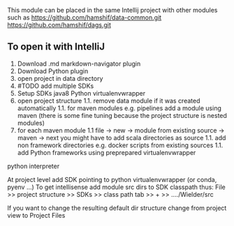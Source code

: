 This module can be placed in the same Intellij project with other modules
such as 
https://github.com/hamshif/data-common.git
https://github.com/hamshif/dags.git

To open it with IntelliJ
--

1. Download .md markdown-navigator plugin
1. Download Python plugin
1. open project in data directory
1. #TODO add multiple SDKs
1. Setup SDKs java8 Python virtualenvwrapper
1. open project structure
1.1. remove data module if it was created automatically
1.1. for maven modules e.g. pipelines add a module using maven (there is some fine tuning because the project structure is nested modules)
1. for each maven module
1.1 file -> new -> module from existing source -> maven -> next
you might have to add scala directories as source
1.1. add non framework directories e.g. docker scripts from existing sources
1.1. add Python frameworks using preprepared virtualenvwrapper


python interpreter

At project level add SDK pointing to python virtualenvwrapper (or conda, pyenv ...)
To get intellisense add module src dirs to SDK classpath  thus:
File >> project structure >> SDKs >> class path tab >> + >> ..../Wielder/src

If you want to change the resulting default dir structure change from project view to Project Files


